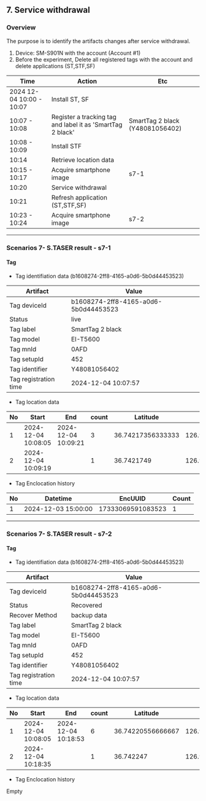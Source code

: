 ## 7. Service withdrawal

### Overview

The purpose is to identify the artifacts changes after service withdrawal.
1. Device: SM-S901N with the account (Account #1)
1. Before the experiment, Delete all registered tags with the account and delete applications (ST,STF,SF)


|Time|Action|Etc|
|------|---|---|
|2024 12-04 10:00 - 10:07|Install ST, SF||
|10:07 - 10:08|Register a tracking tag and label it as 'SmartTag 2 black'|SmartTag 2 black (Y48081056402)|
|10:08 - 10:09|Install STF||
|10:14|Retrieve location data||
|10:15 - 10:17|Acquire smartphone image|s7-1|
|10:20|Service withdrawal||
|10:21|Refresh application (ST,STF,SF)||
|10:23 - 10:24|Acquire smartphone image|s7-2|

---

### Scenarios 7- S.TASER result - s7-1

#### Tag
* Tag identifiation data (b1608274-2ff8-4165-a0d6-5b0d44453523)
  
|Artifact|Value|
|------|---|
|Tag deviceId|b1608274-2ff8-4165-a0d6-5b0d44453523|
|Status|live|
|Tag label|SmartTag 2 black|
|Tag model|EI-T5600|
|Tag mnId|0AFD|
|Tag setupId|452|
|Tag identifier|Y48081056402|
|Tag registration time|2024-12-04 10:07:57|

* Tag location data

|No|Start|End|count|Latitude|Longitude|Source|
|--|--|--|--|--|--|--|     
|1|2024-12-04 10:08:05|2024-12-04 10:09:21|3|36.74217356333333|126.98427040666667|app-database.db|
|2|2024-12-04 10:09:19||1|36.7421749|126.9841927|FME_SELECTED_DEVICE.xml|

* Tag Enclocation history

|No|Datetime|EncUUID|Count|
|--|--|--|--|     
|1|2024-12-03 15:00:00|17333069591083523|1|

---

### Scenarios 7- S.TASER result - s7-2

#### Tag
* Tag identifiation data (b1608274-2ff8-4165-a0d6-5b0d44453523)
  
|Artifact|Value|
|------|---|
|Tag deviceId|b1608274-2ff8-4165-a0d6-5b0d44453523|
|Status|Recovered|
|Recover Method|backup data|
|Tag label|SmartTag 2 black|
|Tag model|EI-T5600|
|Tag mnId|0AFD|
|Tag setupId|452|
|Tag identifier|Y48081056402|
|Tag registration time|2024-12-04 10:07:57|

* Tag location data

|No|Start|End|count|Latitude|Longitude|Source|
|--|--|--|--|--|--|--|     
|1|2024-12-04 10:08:05|2024-12-04 10:18:53|6|36.74220556666667|126.98423882833333|app-database.db|
|2|2024-12-04 10:18:35||1|36.742247|126.9841953|Fme.db|

* Tag Enclocation history

Empty



